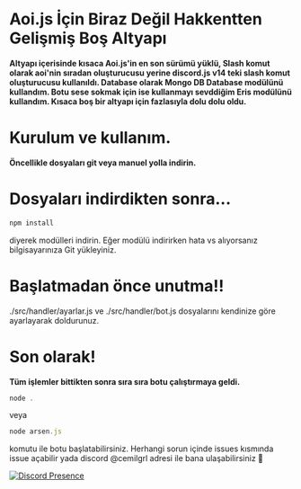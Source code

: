 # Aoi.js İçin Biraz Değil Hakkentten Gelişmiş Boş Altyapı
**Altyapı içerisinde kısaca Aoi.js'in en son sürümü yüklü, Slash komut olarak aoi'nin sıradan oluşturucusu yerine discord.js v14 teki slash komut oluşturucusu kullanıldı. Database olarak Mongo DB Database modülünü kullandım. Botu sese sokmak için ise kullanmayı sevddiğim Eris modülünü kullandım. Kısaca boş bir altyapı için fazlasıyla dolu dolu oldu.**

# Kurulum ve kullanım.
**Öncellikle dosyaları git veya manuel yolla indirin.**

# Dosyaları indirdikten sonra...
```js
npm install
```
diyerek modülleri indirin. Eğer modülü indirirken hata vs alıyorsanız bilgisayarınıza Git yükleyiniz.

# Başlatmadan önce unutma!!
./src/handler/ayarlar.js ve ./src/handler/bot.js dosyalarını kendinize göre ayarlayarak doldurunuz.

# Son olarak!
**Tüm işlemler bittikten sonra sıra sıra botu çalıştırmaya geldi.**
```js
node .
```
veya
```js
node arsen.js
```
komutu ile botu başlatabilirsiniz. Herhangi sorun içinde issues kısmında issue açabilir yada discord @cemilgrl adresi ile bana ulaşabilirsiniz 💖

[![Discord Presence](https://lanyard.cnrad.dev/api/378974293507440640?animated=true)](https://discord.com/users/378974293507440640)

